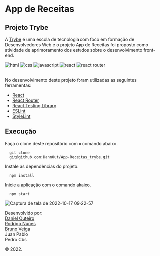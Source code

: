 # App de Receitas

## Projeto Trybe
A [Trybe](https://www.betrybe.com/) é uma escola de tecnologia com foco em formação de Desenvolvedores Web e o projeto App de Receitas foi proposto como atividade de aprimoramento dos estudos sobre o desenvolvimento front-end.

<div>
    <img src="https://img.shields.io/badge/HTML5-E34F26?style=for-the-badge&logo=html5&logoColor=white" alt="html" />
    <img src="https://img.shields.io/badge/CSS3-1572B6?style=for-the-badge&logo=css3&logoColor=white" alt="css" />
    <img src="https://img.shields.io/badge/JavaScript-F7DF1E?style=for-the-badge&logo=javascript&logoColor=black" alt="javascript" />
    <img src="https://img.shields.io/badge/React-20232A?style=for-the-badge&logo=react&logoColor=61DAFB" alt="react" />
    <img src="https://img.shields.io/badge/React_Router-CA4245?style=for-the-badge&logo=react-router&logoColor=white" alt="react router" />
</div>


<br>

No desenvolvimento deste projeto foram utilizadas as seguintes ferramentas:
- [React](https://pt-br.reactjs.org/)
- [React Router](https://reactrouter.com/)
- [React Testing Library](https://testing-library.com/docs/react-testing-library/intro/)
- [ESLint](https://github.com/eslint/eslint)
- [StyleLint](https://stylelint.io/)

## Execução

Faça o clone deste repositório com o comando abaixo.

      git clone 
      git@github.com:DannOut/App-Receitas_trybe.git

Instale as dependências do projeto.

      npm install

 Inicie a aplicação com o comando abaixo.
 
      npm start

  ![Captura de tela de 2022-10-17 09-22-57](https://user-images.githubusercontent.com/39223055/198342483-c600948d-9731-4782-a857-f1d5092bfe2f.png)

  Desenvolvido por:\
  [Daniel Outeiro](https://www.linkedin.com/in/daniel-outeiro/)\
  [Rodrigo Nunes](https://www.linkedin.com/in/rodrigo-nunes-da-silva/)\
  [Bruno Veiga](https://www.linkedin.com/in/bruno-paredes-veiga/)\
  Juan Pablo\
  Pedro Cbs
  
  © 2022.
